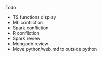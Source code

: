 Todo

* TS functions display
* ML confliction
* Spark confliction
* R confliction
* Spark review
* Mongodb review
* Move python/web.md to outside python